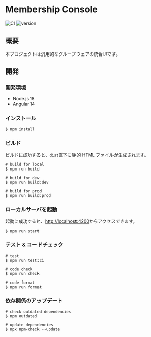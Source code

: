 # Membership Console

![CI](https://github.com/averak/membership-console/workflows/CI/badge.svg)
![version](https://img.shields.io/badge/version-1.0.0__SNAPSHOT-blue.svg)

## 概要

本プロジェクトは汎用的なグループウェアの統合UIです。

## 開発

### 開発環境

- Node.js 18
- Angular 14


### インストール

```shell
$ npm install
```

### ビルド

ビルドに成功すると、`dist`直下に静的 HTML ファイルが生成されます。

```shell
# build for local
$ npm run build

# build for dev
$ npm run build:dev

# build for prod
$ npm run build:prod
```

### ローカルサーバを起動

起動に成功すると、[http://localhost:4200](http://localhost:4200)からアクセスできます。

```shell
$ npm run start
```


### テスト & コードチェック

```shell
# test
$ npm run test:ci

# code check
$ npm run check

# code format
$ npm run format
```


### 依存関係のアップデート

```shell
# check outdated dependencies
$ npm outdated

# update dependencies
$ npx npm-check --update
```
